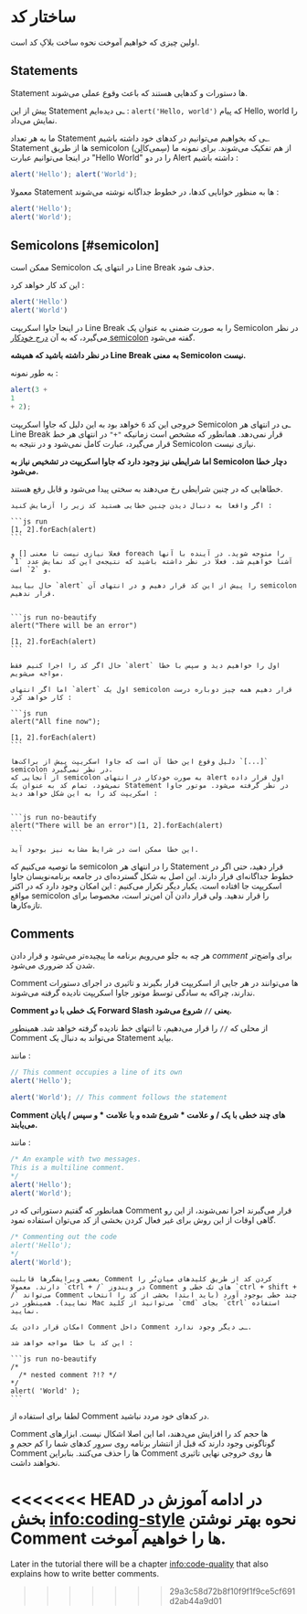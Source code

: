 # ساختار کد

اولین چیزی که خواهیم آموخت نحوه ساخت بلاکِ کد است.

## Statements

Statement ها دستورات و کدهایی هستند که باعث وقوع عملی می‌شوند.

پیش از این Statement ـی دیده‌ایم : `alert('Hello, world')` که پیام Hello, world را نمایش می‌داد.

ما به هر تعداد Statement ـی که بخواهیم می‌توانیم در کدهای خود داشته باشیم. Statement ها از طریق semicolon (سِمی‌کالِن) از هم تفکیک می‌شوند. ‌برای نمونه ما در اینجا می‌توانیم عبارت "Hello World" را در دو Alert داشته باشیم :

```js run no-beautify
alert('Hello'); alert('World');
```

معمولا Statement ها به منظور خوانایی کدها، در خطوط جداگانه نوشته می‌شوند :

```js run no-beautify
alert('Hello');
alert('World');
```

## Semicolons [#semicolon]

ممکن است Semicolon در انتهای یک Line Break حذف شود.

این کد کار خواهد کرد :

```js run no-beautify
alert('Hello')
alert('World')
```
در اینجا جاوا اسکریپت Line Break را به صورت ضمنی به عنوان یک Semicolon در نظر می‌گیرد، که به آن [درج خودکار semicolon](https://tc39.github.io/ecma262/#sec-automatic-semicolon-insertion) گفته می‌شود.

**در نظر داشته باشید که همیشه Line Break به معنی Semicolon نیست.**

به طور نمونه :

```js run no-beautify
alert(3 +
1
+ 2);
```

خروجی این کد `6` خواهد بود به این دلیل که جاوا اسکریپت Semicolon ـی در انتهای هر Line Break قرار نمی‌دهد. همانطور که مشخص است زمانیکه `"+"` در انتهای هر خط قرار می‌گیرد، عبارت کامل نمی‌شود و در نتیجه به Semicolon نیازی نیست.

**اما شرایطی نیز وجود دارد که جاوا اسکریپت در تشخیص نیاز به Semicolon دچار خطا می‌شود.**

خطاهایی که در چنین شرایطی رخ می‌دهند به سختی پیدا می‌شود و قابل رفع هستند.

````smart header="نمونه‌ای از یک خطا"
اگر واقعا به دنبال دیدن چنین خطایی هستید کد زیر را آزمایش کنید :

```js run
[1, 2].forEach(alert)
```

فعلا نیازی نیست تا معنی [] و foreach را متوجه شوید. در آینده با آنها آشنا خواهیم شد. فعلا در نظر داشته باشید که نتیجه‌ی این کد نمایش عدد `1` و `2` است.

حال بیایید `alert` را پیش از این کد قرار دهیم و در انتهای آن semicolon قرار ندهیم.


```js run no-beautify
alert("There will be an error")

[1, 2].forEach(alert)
```

حال اگر کد را اجرا کنیم فقط `alert` اول را خواهیم دید و سپس با خطا مواجه می‌شویم.

اما اگر انتهای `alert` اول یک semicolon قرار دهیم همه چیز دوباره درست کار خواهد کرد :

```js run
alert("All fine now");

[1, 2].forEach(alert)  
```

دلیل وقوع این خطا آن است که جاوا اسکریپت پیش از براکت‌ها `[...]` semicolon در نظر نمی‌گیرد.
از آنجایی که semicolon به صورت خودکار در انتهای alert اول قرار داده نمی‌شود، تمام کد به عنوان یک Statement در نظر گرفته می‌شود. موتور جاوا اسکریپت کد را به این شکل خواهد دید :


```js run no-beautify
alert("There will be an error")[1, 2].forEach(alert)
```

این خطا ممکن است در شرایط مشابه نیز بوجود آید.
````

ما توصیه می‌کنیم که semicolon را در انتهای هر Statement قرار دهید، حتی اگر در خطوط جداگانه‌ای قرار دارند. این اصل به شکل گسترده‌ای در جامعه برنامه‌نویسان جاوا اسکریپت جا افتاده است.
یکبار دیگر تکرار می‌کنیم : این امکان وجود دارد که در اکثر مواقع semicolon را قرار ندهید. ولی قرار دادن آن امن‌تر است، مخصوصا برای تازه‌کارها.


## Comments

هر چه به جلو می‌رویم برنامه ما پیچیده‌تر می‌شود و قرار دادن *comment* برای واضح‌تر شدن کد ضروری می‌شود.

Comment ها می‌توانند در هر جایی از اسکریپت قرار بگیرند و تاثیری در اجرای دستورات ندارند، چراکه به سادگی توسط موتور جاوا اسکریپت نادیده گرفته می‌شوند.

**Comment یک خطی با دو Forward Slash یعنی `//` شروع می‌شود.**

از محلی که `//` را قرار می‌دهیم، تا انتهای خط نادیده گرفته خواهد شد. همینطور Comment می‌تواند به دنبال یک Statement بیاید.

مانند :

```js run
// This comment occupies a line of its own
alert('Hello');

alert('World'); // This comment follows the statement
```

**Comment های چند خطی با یک /  و علامت * شروع شده و با علامت * و سپس / پایان می‌یابند.**

مانند :

```js run
/* An example with two messages.
This is a multiline comment.
*/
alert('Hello');
alert('World');
```

همانطور که گفتیم دستوراتی که در Comment قرار می‌گیرند اجرا نمی‌شوند، از این رو گاهی اوقات از این روش برای غیر فعال کردن بخشی از کد می‌توان استفاده نمود.

```js run
/* Commenting out the code
alert('Hello');
*/
alert('World');
```

```smart header="از کلیدهای میان‌بُر استفاده کنید"
بعضی ویرایشگرها قابلیت Comment کردن کد از طریق کلیدهای میان‌بُر را دارند. معمولا `ctrl + /` در ویندوز Comment های تک خطی و `ctrl + shift + /` می‌تواند Comment چند خطی بوجود آورد (باید ابتدا بخشی از کد را انتخاب نمایید). همینطور در Mac می‌توانید از کلید `cmd` بجای `ctrl` استفاده نمایید. 
```

````warn header="Comment های تو در تو حساب نمی‌شوند"
امکان قرار دادن یک Comment داخل Comment ـی دیگر وجود ندارد.

این کد با خطا مواجه خواهد شد :

```js run no-beautify
/*
  /* nested comment ?!? */
*/
alert( 'World' );
```
````

لطفا برای استفاده از Comment در کدهای خود مردد نباشید.

Comment ها حجم کد را افزایش می‌دهند، اما این اصلا اشکال نیست. ابزارهای گوناگونی وجود دارند که قبل از انتشار برنامه روی سروِر کدهای شما را کم حجم و Comment ها را حذف می‌کنند. بنابراین Comment ها روی خروجی نهایی تاثیری نخواهند داشت.

<<<<<<< HEAD
در ادامه آموزش در بخش <info:coding-style> نحوه بهتر نوشتن Comment ها را خواهیم آموخت.
=======
Later in the tutorial there will be a chapter <info:code-quality> that also explains how to write better comments.
>>>>>>> 29a3c58d72b8f10f9f1f9ce5cf691d2ab44a9d01
